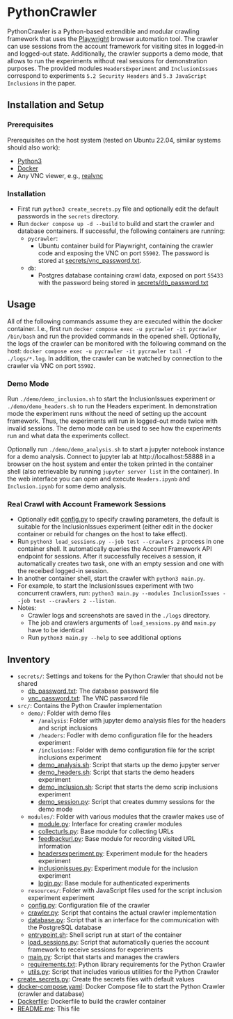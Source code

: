 # PythonCrawler

PythonCrawler is a Python-based extendible and modular crawling framework that uses the [Playwright](https://playwright.dev/) browser automation tool. The crawler can use sessions from the account framework for visiting sites in logged-in and logged-out state. Additionally, the crawler supports a demo mode, that allows to run the experiments without real sessions for demonstration purposes.
The provided modules `HeadersExperiment` and `InclusionIssues` correspond to experiments `5.2 Security Headers` and `5.3 JavaScript Inclusions` in the paper.

## Installation and Setup

### Prerequisites

Prerequisites on the host system (tested on Ubuntu 22.04, similar systems should also work):
- [Python3](https://www.python.org/downloads/)
- [Docker](https://docs.docker.com/get-docker/)
- Any VNC viewer, e.g., [realvnc](https://www.realvnc.com/de/connect/download/viewer/)

### Installation

- First run `python3 create_secrets.py` file and optionally edit the default passwords in the `secrets` directory.
- Run `docker compose up -d --build` to build and start the crawler and database containers. If successful, the following containers are running:
  - `pycrawler`:
    - Ubuntu container build for Playwright, containing the crawler code and exposing the VNC on port `55902`. The password is stored at [secrets/vnc_password.txt](secrets/vnc_password.txt).
  - `db`:
    - Postgres database containing crawl data, exposed on port `55433` with the password being stored in [secrets/db_password.txt](secrets/db_password.txt)

## Usage

All of the following commands assume they are executed within the docker container. I.e., first run `docker compose exec -u pycrawler -it pycrawler /bin/bash` and run the provided commands in the opened shell.
Optionally, the logs of the crawler can be monitored with the following command on the host: `docker compose exec -u pycrawler -it pycrawler tail -f ./logs/*.log`. In addition, the crawler can be watched by connection to the crawler via VNC on port `55902`.

### Demo Mode

Run `./demo/demo_inclusion.sh` to start the InclusionIssues experiment or `./demo/demo_headers.sh` to run the Headers experiment.
In demonstration mode the experiment runs without the need of setting up the account framework. Thus, the experiments will run in logged-out mode twice with invalid sessions. The demo mode can be used to see how the experiments run and what data the experiments collect.

Optionally run `./demo/demo_analysis.sh` to start a jupyter notebook instance for a demo analysis. Connect to jupyter lab at http://localhost:58888 in a browser on the host system and enter the token printed in the container shell (also retrievable by running `jupyter server list` in the container). In the web interface you can open and execute `Headers.ipynb` and `Inclusion.ipynb` for some demo analysis.

### Real Crawl with Account Framework Sessions

- Optionally edit [config.py](src/config.py) to specify crawling parameters, the default is suitable for the InclusionIssues experiment (either edit in the docker container or rebuild for changes on the host to take effect).
- Run `python3 load_sessions.py --job test --crawlers 2` process in one container shell. It automatically queries the Account Framework API endpoint for sessions. After it successfully receives a session, it automatically creates two task, one with an empty session and one with the receibed logged-in session.
- In another container shell, start the crawler with `python3 main.py`. 
- For example, to start the InclusionIssues experiment with two concurrent crawlers, run: `python3 main.py --modules InclusionIssues --job test --crawlers 2 --listen`.
- Notes:
  - Crawler logs and screenshots are saved in the `./logs` directory.
  - The job and crawlers arguments of `load_sessions.py` and `main.py` have to be identical
  - Run `python3 main.py --help` to see additional options

## Inventory
- `secrets/`: Settings and tokens for the Python Crawler that should not be shared
  - [db_password.txt](secrets/db_password.txt): The database password file
  - [vnc_password.txt](secrets/vnc_password.txt): The VNC password file
- `src/`: Contains the Python Crawler implementation
  - `demo/`: Folder with demo files
    - `/analysis`: Folder with jupyter demo analysis files for the headers and script inclusions 
    - `/headers`: Fodler with demo configuration file for the headers experiment
    - `/inclusions`: Folder with demo configuration file for the script inclusions experiment
    - [demo_analysis.sh](src/demo/demo_analysis.sh): Script that starts up the demo jupyter server
    - [demo_headers.sh](src/demo/demo_headers.sh): Script that starts the demo headers experiment
    - [demo_inclusion.sh](src/demo/demo_inclusion.sh): Script that starts the demo scrip inclusions experiment
    - [demo_session.py](src/demo/demo_session.py): Script that creates dummy sessions for the demo mode
  - `modules/`: Folder with various modules that the crawler makes use of
    - [module.py](src/modules/module.py): Interface for creating crawler modules
    - [collecturls.py](src/modules/collecturls.py): Base module for collecting URLs
    - [feedbackurl.py](src/modules/feedbackurl.py): Base module for recording visited URL information
    - [headersexperiment.py](src/modules/headersexperiment.py): Experiment module for the headers experiment
    - [inclusionissues.py](src/modules/inclusionissues.py): Experiment module for the inclusion experiment
    - [login.py](src/modules/login.py): Base module for authenticated experiments
  - `resources/`: Folder with JavaScript files used for the script inclusion experiment
experiment
  - [config.py](src/config.py): Configuration file of the crawler
  - [crawler.py](src/crawler.py): Script that contains the actual crawler implementation
  - [database.py](src/database.py): Script that is an interface for the communication with the PostgreSQL database
  - [entrypoint.sh](src/entrypoint.sh): Shell script run at start of the container
  - [load_sessions.py](src/load_sessions.py): Script that automatically queries the account framework to receive sessions for experiments
  - [main.py](src/main.py): Script that starts and manages the crawlers
  - [requirements.txt](src/requirements.txt): Python library requirements for the Python Crawler
  - [utils.py](src/utils.py): Script that includes various utilities for the Python Crawler
- [create_secrets.py](create_secrets.py): Create the secrets files with default values
- [docker-compose.yaml](docker-compose.yaml): Docker Compose file to start the Python Crawler (crawler and database)
- [Dockerfile](Dockerfile): Dockerfile to build the crawler container 
- [README.me](README.md): This file
